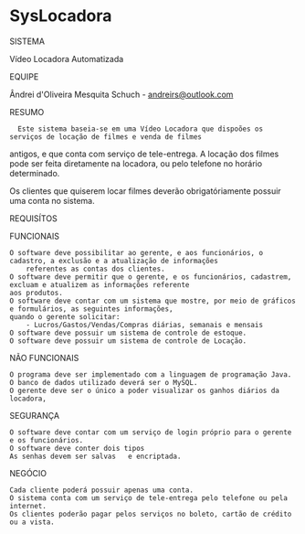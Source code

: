 SysLocadora
===========

SISTEMA

  Vídeo Locadora Automatizada

EQUIPE

  Ândrei d'Oliveira Mesquita Schuch - andreirs@outlook.com

RESUMO

      Este sistema baseia-se em uma Vídeo Locadora que dispoões os serviços de locação de filmes e venda de filmes 
  antigos, e que conta com serviço de tele-entrega. A locação dos filmes pode ser feita diretamente na locadora, ou 
  pelo telefone no horário determinado. 
  
  Os clientes que quiserem locar filmes deverão obrigatóriamente possuir uma conta no sistema.
  
REQUISÍTOS

  FUNCIONAIS

    O software deve possibilitar ao gerente, e aos funcionários, o cadastro, a exclusão e a atualização de informações 
        referentes as contas dos clientes.
    O software deve permitir que o gerente, e os funcionários, cadastrem, excluam e atualizem as informações referente 
    aos produtos.
    O software deve contar com um sistema que mostre, por meio de gráficos e formulários, as seguintes informações,
    quando o gerente solicitar:
        - Lucros/Gastos/Vendas/Compras diárias, semanais e mensais
    O software deve possuir um sistema de controle de estoque.
    O software deve possuir um sistema de controle de Locação.

  NÃO FUNCIONAIS
  
    O programa deve ser implementado com a linguagem de programação Java.
    O banco de dados utilizado deverá ser o MySQL.
    O gerente deve ser o único a poder visualizar os ganhos diários da locadora, 
  
  SEGURANÇA
  
    O software deve contar com um serviço de login próprio para o gerente e os funcionários.
    O software deve conter dois tipos 
    As senhas devem ser salvas   e encriptada.
    
  
  NEGÓCIO

    Cada cliente poderá possuir apenas uma conta.
    O sistema conta com um serviço de tele-entrega pelo telefone ou pela internet.
    Os clientes poderão pagar pelos serviços no boleto, cartão de crédito ou a vista.
    
